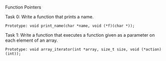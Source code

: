 Function Pointers

Task 0: Write a function that prints a name.

    Prototype: void print_name(char *name, void (*f)(char *));

Task 1: Write a function that executes a function given as a parameter on each element of an array.

    Prototype: void array_iterator(int *array, size_t size, void (*action)(int));
